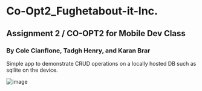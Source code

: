 # Co-Opt2_Fughetabout-it-Inc.
## Assignment 2 / CO-OPT2 for Mobile Dev Class

### By Cole Cianflone, Tadgh Henry, and Karan Brar

Simple app to demonstrate CRUD operations on a locally hosted DB such as sqllite on the device.

![image](https://github.com/CCianfloneDev/Co-Opt2_Fughetabout-it-Inc/assets/24930067/8161b5a7-0d96-42a2-9d30-34cdb2e2270b)

